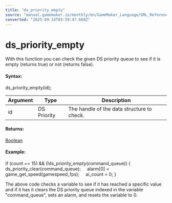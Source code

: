 ```yaml
---
title: "ds_priority_empty"
source: "manual.gamemaker.io/monthly/en/GameMaker_Language/GML_Reference/Data_Structures/DS_Priority_Queues/ds_priority_empty.htm"
converted: "2025-09-14T03:59:47.668Z"
---
```


# ds\_priority\_empty

With this function you can check the given DS priority queue to see if it is empty (returns true) or not (returns false).

#### Syntax:

ds\_priority\_empty(id);

| Argument | Type | Description |
| --- | --- | --- |
| id | DS Priority | The handle of the data structure to check. |

#### Returns:

[Boolean](../../../../../../../GameMaker_Language/GML_Overview/Data_Types.md)

#### Example:

if (count == 15) && (!ds\_priority\_empty(command\_queue))
{
    ds\_priority\_clear(command\_queue);
    alarm\[0\] = game\_get\_speed(gamespeed\_fps);
    ai\_count = 0;
}

The above code checks a variable to see if it has reached a specific value and if it has it clears the DS priority queue indexed in the variable "command\_queue", sets an alarm, and resets the variable to 0.